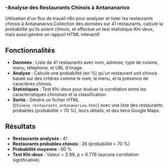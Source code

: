 ### -Analyse des Restaurants Chinois à Antananarivo


Utilisation d'un flux de travail n8n pour analyser et lister les restaurants chinois à Antananarivo.Collection des données sur 41 restaurants, calcule la probabilité qu'ils soient chinois, et effectue un test statistique Khi-deux, mais aussi:génère un rapport HTML interactif.

## Fonctionnalités
- **Données** : Liste de 41 restaurants avec nom, adresse, type de cuisine, menu, téléphone, et URL d'image.
- **Analyse** : Calcule une probabilité (en %) qu'un restaurant soit chinois basée sur des critères comme le nom, le menu, et la présence de caractères chinois.
- **Statistiques** : Test Khi-deux pour évaluer la corrélation entre les caractéristiques chinoises et la classification.
- **Sortie** : Génère un fichier HTML (`Chinese_restaurants_antananarivo.html`) avec une liste des restaurants probables (probabilité > 70 %), leurs détails, et des liens Google Maps.

## Résultats
- **Restaurants analysés** : 41
- **Restaurants probables chinois** : 26 (probabilité > 70 %)
- **Probabilité moyenne** : 90 %
- **Test Khi-deux** : Valeur = 2.99, p = 0.776 (aucune corrélation significative).
